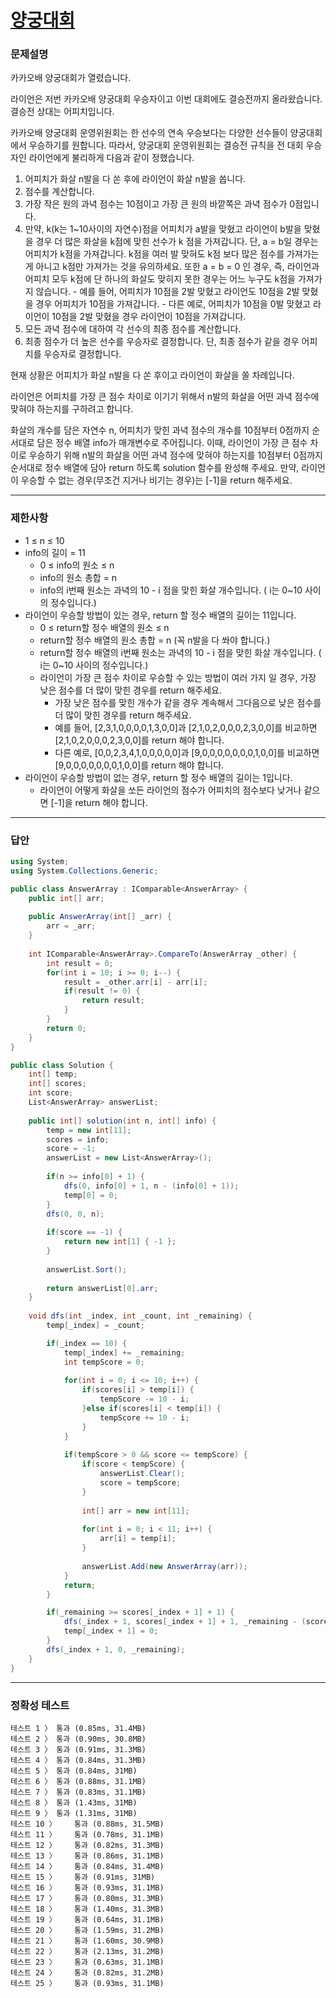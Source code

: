 # <a href="https://school.programmers.co.kr/learn/courses/30/lessons/92342">양궁대회</a>

### 문제설명

카카오배 양궁대회가 열렸습니다.

라이언은 저번 카카오배 양궁대회 우승자이고 이번 대회에도 결승전까지 올라왔습니다. 결승전 상대는 어피치입니다.

카카오배 양궁대회 운영위원회는 한 선수의 연속 우승보다는 다양한 선수들이 양궁대회에서 우승하기를 원합니다. 따라서, 양궁대회 운영위원회는 결승전 규칙을 전 대회 우승자인 라이언에게 불리하게 다음과 같이 정했습니다.

 1. 어피치가 화살 n발을 다 쏜 후에 라이언이 화살 n발을 쏩니다.
 2. 점수를 계산합니다.
   1. 가장 작은 원의 과녁 점수는 10점이고 가장 큰 원의 바깥쪽은 과녁 점수가 0점입니다.
   2. 만약, k(k는 1~10사이의 자연수)점을 어피치가 a발을 맞혔고 라이언이 b발을 맞혔을 경우 더 많은 화살을 k점에 맞힌 선수가 k 점을 가져갑니다. 단, a = b일 경우는 어피치가 k점을 가져갑니다. k점을 여러 발 맞혀도 k점 보다 많은 점수를 가져가는 게 아니고 k점만 가져가는 것을 유의하세요. 또한 a = b = 0 인 경우, 즉, 라이언과 어피치 모두 k점에 단 하나의 화살도 맞히지 못한 경우는 어느 누구도 k점을 가져가지 않습니다.
     - 예를 들어, 어피치가 10점을 2발 맞혔고 라이언도 10점을 2발 맞혔을 경우 어피치가 10점을 가져갑니다.
     - 다른 예로, 어피치가 10점을 0발 맞혔고 라이언이 10점을 2발 맞혔을 경우 라이언이 10점을 가져갑니다.
   3. 모든 과녁 점수에 대하여 각 선수의 최종 점수를 계산합니다.
 3. 최종 점수가 더 높은 선수를 우승자로 결정합니다. 단, 최종 점수가 같을 경우 어피치를 우승자로 결정합니다.

현재 상황은 어피치가 화살 n발을 다 쏜 후이고 라이언이 화살을 쏠 차례입니다.

라이언은 어피치를 가장 큰 점수 차이로 이기기 위해서 n발의 화살을 어떤 과녁 점수에 맞혀야 하는지를 구하려고 합니다.

화살의 개수를 담은 자연수 n, 어피치가 맞힌 과녁 점수의 개수를 10점부터 0점까지 순서대로 담은 정수 배열 info가 매개변수로 주어집니다. 이때, 라이언이 가장 큰 점수 차이로 우승하기 위해 n발의 화살을 어떤 과녁 점수에 맞혀야 하는지를 10점부터 0점까지 순서대로 정수 배열에 담아 return 하도록 solution 함수를 완성해 주세요. 만약, 라이언이 우승할 수 없는 경우(무조건 지거나 비기는 경우)는 [-1]을 return 해주세요.

***

### 제한사항

 - 1 ≤ n ≤ 10
 - info의 길이 = 11
   - 0 ≤ info의 원소 ≤ n
   - info의 원소 총합 = n
   - info의 i번째 원소는 과녁의 10 - i 점을 맞힌 화살 개수입니다. ( i는 0~10 사이의 정수입니다.)
 - 라이언이 우승할 방법이 있는 경우, return 할 정수 배열의 길이는 11입니다.
   - 0 ≤ return할 정수 배열의 원소 ≤ n
   - return할 정수 배열의 원소 총합 = n (꼭 n발을 다 쏴야 합니다.)
   - return할 정수 배열의 i번째 원소는 과녁의 10 - i 점을 맞힌 화살 개수입니다. ( i는 0~10 사이의 정수입니다.)
   - 라이언이 가장 큰 점수 차이로 우승할 수 있는 방법이 여러 가지 일 경우, 가장 낮은 점수를 더 많이 맞힌 경우를 return 해주세요.
     - 가장 낮은 점수를 맞힌 개수가 같을 경우 계속해서 그다음으로 낮은 점수를 더 많이 맞힌 경우를 return 해주세요.
     - 예를 들어, [2,3,1,0,0,0,0,1,3,0,0]과 [2,1,0,2,0,0,0,2,3,0,0]를 비교하면 [2,1,0,2,0,0,0,2,3,0,0]를 return 해야 합니다.
     - 다른 예로, [0,0,2,3,4,1,0,0,0,0,0]과 [9,0,0,0,0,0,0,0,1,0,0]를 비교하면[9,0,0,0,0,0,0,0,1,0,0]를 return 해야 합니다.
 - 라이언이 우승할 방법이 없는 경우, return 할 정수 배열의 길이는 1입니다.
   - 라이언이 어떻게 화살을 쏘든 라이언의 점수가 어피치의 점수보다 낮거나 같으면 [-1]을 return 해야 합니다.

***

### 답안
``` csharp
using System;
using System.Collections.Generic;

public class AnswerArray : IComparable<AnswerArray> {
    public int[] arr;
    
    public AnswerArray(int[] _arr) {
        arr = _arr;
    }
    
    int IComparable<AnswerArray>.CompareTo(AnswerArray _other) {
        int result = 0;
        for(int i = 10; i >= 0; i--) {
            result = _other.arr[i] - arr[i];
            if(result != 0) {
                return result;
            }
        }
        return 0;
    }
}

public class Solution {
    int[] temp;
    int[] scores;
    int score;
    List<AnswerArray> answerList;
    
    public int[] solution(int n, int[] info) {
        temp = new int[11];
        scores = info;
        score = -1;
        answerList = new List<AnswerArray>();
        
        if(n >= info[0] + 1) {
            dfs(0, info[0] + 1, n - (info[0] + 1));
            temp[0] = 0;
        }
        dfs(0, 0, n);
        
        if(score == -1) {
            return new int[1] { -1 };
        }
        
        answerList.Sort();
        
        return answerList[0].arr;
    }
    
    void dfs(int _index, int _count, int _remaining) {
        temp[_index] = _count;

        if(_index == 10) {
            temp[_index] += _remaining;
            int tempScore = 0;
            
            for(int i = 0; i <= 10; i++) {
                if(scores[i] > temp[i]) {
                    tempScore -= 10 - i;
                }else if(scores[i] < temp[i]) {
                    tempScore += 10 - i;
                }
            }
            
            if(tempScore > 0 && score <= tempScore) {
                if(score < tempScore) {
                    answerList.Clear();
                    score = tempScore;
                }
                
                int[] arr = new int[11];
                
                for(int i = 0; i < 11; i++) {
                    arr[i] = temp[i];
                }
                
                answerList.Add(new AnswerArray(arr));
            }
            return;
        }

        if(_remaining >= scores[_index + 1] + 1) {
            dfs(_index + 1, scores[_index + 1] + 1, _remaining - (scores[_index + 1] + 1));
            temp[_index + 1] = 0;
        }
        dfs(_index + 1, 0, _remaining);
    }
}
```

***

### 정확성 테스트
```
테스트 1 〉	통과 (0.85ms, 31.4MB)
테스트 2 〉	통과 (0.90ms, 30.8MB)
테스트 3 〉	통과 (0.91ms, 31.3MB)
테스트 4 〉	통과 (0.84ms, 31.3MB)
테스트 5 〉	통과 (0.84ms, 31MB)
테스트 6 〉	통과 (0.88ms, 31.1MB)
테스트 7 〉	통과 (0.83ms, 31.1MB)
테스트 8 〉	통과 (1.43ms, 31MB)
테스트 9 〉	통과 (1.31ms, 31MB)
테스트 10 〉	통과 (0.88ms, 31.5MB)
테스트 11 〉	통과 (0.78ms, 31.1MB)
테스트 12 〉	통과 (0.82ms, 31.3MB)
테스트 13 〉	통과 (0.86ms, 31.1MB)
테스트 14 〉	통과 (0.84ms, 31.4MB)
테스트 15 〉	통과 (0.91ms, 31MB)
테스트 16 〉	통과 (0.93ms, 31.1MB)
테스트 17 〉	통과 (0.80ms, 31.3MB)
테스트 18 〉	통과 (1.40ms, 31.3MB)
테스트 19 〉	통과 (0.64ms, 31.1MB)
테스트 20 〉	통과 (1.59ms, 31.2MB)
테스트 21 〉	통과 (1.60ms, 30.9MB)
테스트 22 〉	통과 (2.13ms, 31.2MB)
테스트 23 〉	통과 (0.63ms, 31.1MB)
테스트 24 〉	통과 (0.82ms, 31.2MB)
테스트 25 〉	통과 (0.93ms, 31.1MB)
```